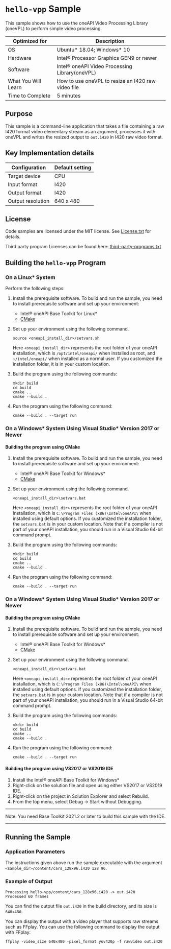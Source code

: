 # `hello-vpp` Sample

This sample shows how to use the oneAPI Video Processing Library (oneVPL) to
perform simple video processing.

| Optimized for       | Description
|-------------------- | ----------------------------------------
| OS                  | Ubuntu* 18.04; Windows* 10
| Hardware            | Intel® Processor Graphics GEN9 or newer
| Software            | Intel® oneAPI Video Processing Library(oneVPL)
| What You Will Learn | How to use oneVPL to resize an I420 raw video file
| Time to Complete    | 5 minutes

## Purpose

This sample is a command-line application that takes a file containing a raw
I420 format video elementary stream as an argument, processes it with oneVPL and
writes the resized output to `out.i420` in I420 raw video format.


## Key Implementation details

| Configuration     | Default setting
| ----------------- | ----------------------------------
| Target device     | CPU
| Input format      | I420
| Output format     | I420
| Output resolution | 640 x 480

## License

Code samples are licensed under the MIT license. See
[License.txt](https://github.com/oneapi-src/oneAPI-samples/blob/master/License.txt) for details.

Third party program Licenses can be found here: [third-party-programs.txt](https://github.com/oneapi-src/oneAPI-samples/blob/master/third-party-programs.txt)


## Building the `hello-vpp` Program

### On a Linux* System

Perform the following steps:

1. Install the prerequisite software. To build and run the sample, you need to
   install prerequisite software and set up your environment:

   - Intel® oneAPI Base Toolkit for Linux*
   - [CMake](https://cmake.org)

2. Set up your environment using the following command.
   ```
   source <oneapi_install_dir>/setvars.sh
   ```
   Here `<oneapi_install_dir>` represents the root folder of your oneAPI
   installation, which is `/opt/intel/oneapi/` when installed as root, and
   `~/intel/oneapi/` when installed as a normal user.  If you customized the
   installation folder, it is in your custom location.

3. Build the program using the following commands:
   ```
   mkdir build
   cd build
   cmake ..
   cmake --build .
   ```

4. Run the program using the following command:
   ```
   cmake --build . --target run
   ```


### On a Windows* System Using Visual Studio* Version 2017 or Newer

#### Building the program using CMake

1. Install the prerequisite software. To build and run the sample, you need to
   install prerequisite software and set up your environment:

   - Intel® oneAPI Base Toolkit for Windows*
   - [CMake](https://cmake.org)

2. Set up your environment using the following command.
   ```
   <oneapi_install_dir>\setvars.bat
   ```
   Here `<oneapi_install_dir>` represents the root folder of your oneAPI
   installation, which is `C:\Program Files (x86)\Intel\oneAPI\`
   when installed using default options. If you customized the installation
   folder, the `setvars.bat` is in your custom location.  Note that if a
   compiler is not part of your oneAPI installation, you should run in a Visual
   Studio 64-bit command prompt.

3. Build the program using the following commands:
   ```
   mkdir build
   cd build
   cmake ..
   cmake --build .
   ```

4. Run the program using the following command:
   ```
   cmake --build . --target run
   ```


### On a Windows* System Using Visual Studio* Version 2017 or Newer

#### Building the program using CMake

1. Install the prerequisite software. To build and run the sample, you need to
   install prerequisite software and set up your environment:

   - Intel® oneAPI Base Toolkit for Windows*
   - [CMake](https://cmake.org)

2. Set up your environment using the following command.
   ```
   <oneapi_install_dir>\setvars.bat
   ```
   Here `<oneapi_install_dir>` represents the root folder of your oneAPI
   installation, which is `C:\Program Files (x86)\Intel\oneAPI\`
   when installed using default options. If you customized the installation
   folder, the `setvars.bat` is in your custom location.  Note that if a
   compiler is not part of your oneAPI installation, you should run in a Visual
   Studio 64-bit command prompt.

3. Build the program using the following commands:
   ```
   mkdir build
   cd build
   cmake ..
   cmake --build .
   ```

4. Run the program using the following command:
   ```
   cmake --build . --target run
   ```

#### Building the program using VS2017 or VS2019 IDE

1. Install the Intel® oneAPI Base Toolkit for Windows*
2. Right-click on the solution file and open using either VS2017 or VS2019 IDE.
3. Right-click on the project in Solution Explorer and select Rebuild.
4. From the top menu, select Debug -> Start without Debugging.

***
Note: You need Base Toolkit 2021.2 or later to build this sample with the IDE.
***

## Running the Sample

### Application Parameters

The instructions given above run the sample executable with the argument
`<sample_dir>/content/cars_128x96.i420 128 96`.


### Example of Output

```
Processing hello-vpp/content/cars_128x96.i420 -> out.i420
Processed 60 frames

```

You can find the output file `out.i420` in the build directory, and its size is `640x480`.

You can display the output with a video player that supports raw streams such as
FFplay. You can use the following command to display the output with FFplay:

```
ffplay -video_size 640x480 -pixel_format yuv420p -f rawvideo out.i420
```
